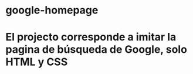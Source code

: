# google-homepage

# El projecto corresponde a imitar la pagina de búsqueda de Google, solo HTML y CSS